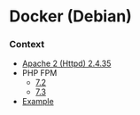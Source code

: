 # Docker (Debian)

### Context
    
- [Apache 2 (Httpd) 2.4.35](httpd/2.4.35)
- PHP FPM
    - [7.2](php/fpm/7.2)
    - [7.3](php/fpm/7.3)
- [Example](samples)
